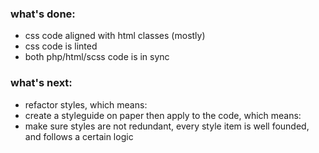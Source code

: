 ### what's done:

* css code aligned with html classes (mostly)
* css code is linted
* both php/html/scss code is in sync

### what's next:

* refactor styles, which means:
* create a styleguide on paper then apply to the code, which means:
* make sure styles are not redundant, every style item is well founded, and follows a certain logic 

